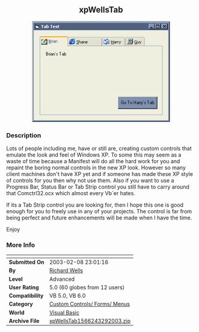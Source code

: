 ﻿<div align="center">

## xpWellsTab

<img src="PIC20033292235509078.JPG">
</div>

### Description

Lots of people including me, have or still are, creating custom controls that emulate the look and feel of Windows XP. To some this may seem as a waste of time because a Manifest will do all the hard work for you and repaint the boring normal controls in the new XP look. However so many client machines don't have XP yet and if someone has made these XP style of controls for you then why not use them. Also if you want to use a Progress Bar, Status Bar or Tab Strip control you still have to carry around that Comctrl32.ocx which almost every Vb`er hates.

If its a Tab Strip control you are looking for, then I hope this one is good enough for you to freely use in any of your projects. The control is far from being perfect and future enhancements will be made when I have the time.

Enjoy
 
### More Info
 


<span>             |<span>
---                |---
**Submitted On**   |2003-02-08 23:01:16
**By**             |[Richard Wells](https://github.com/Planet-Source-Code/PSCIndex/blob/master/ByAuthor/richard-wells.md)
**Level**          |Advanced
**User Rating**    |5.0 (60 globes from 12 users)
**Compatibility**  |VB 5\.0, VB 6\.0
**Category**       |[Custom Controls/ Forms/  Menus](https://github.com/Planet-Source-Code/PSCIndex/blob/master/ByCategory/custom-controls-forms-menus__1-4.md)
**World**          |[Visual Basic](https://github.com/Planet-Source-Code/PSCIndex/blob/master/ByWorld/visual-basic.md)
**Archive File**   |[xpWellsTab1566243292003\.zip](https://github.com/Planet-Source-Code/richard-wells-xpwellstab__1-44353/archive/master.zip)








